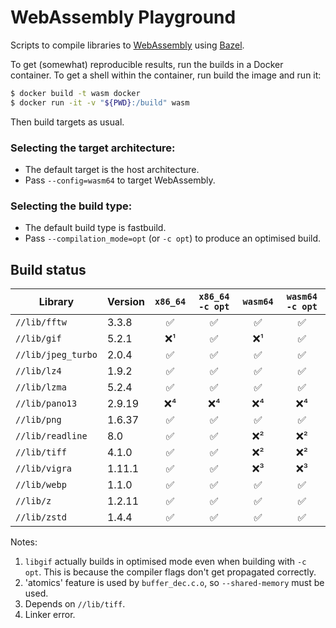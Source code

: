 # WebAssembly Playground

Scripts to compile libraries to [WebAssembly] using [Bazel].

To get (somewhat) reproducible results, run the builds in a Docker container.
To get a shell within the container, run build the image and run it:

```sh
$ docker build -t wasm docker
$ docker run -it -v "${PWD}:/build" wasm
```

Then build targets as usual.

### Selecting the target architecture:

- The default target is the host architecture.
- Pass `--config=wasm64` to target WebAssembly.

### Selecting the build type:
- The default build type is fastbuild.
- Pass `--compilation_mode=opt` (or `-c opt`) to produce an optimised build.

## Build status

| Library            | Version | `x86_64` | `x86_64 -c opt` | `wasm64` | `wasm64 -c opt` |
|--------------------|---------|:--------:|:---------------:|:--------:|:---------------:|
| `//lib/fftw`       | 3.3.8   | ✅       | ✅              | ✅       | ✅              |
| `//lib/gif`        | 5.2.1   | ❌¹      | ✅              | ❌¹      | ✅              |
| `//lib/jpeg_turbo` | 2.0.4   | ✅       | ✅              | ✅       | ✅              |
| `//lib/lz4`        | 1.9.2   | ✅       | ✅              | ✅       | ✅              |
| `//lib/lzma`       | 5.2.4   | ✅       | ✅              | ✅       | ✅              |
| `//lib/pano13`     | 2.9.19  | ❌⁴      | ❌⁴             | ❌⁴      | ❌⁴             |
| `//lib/png`        | 1.6.37  | ✅       | ✅              | ✅       | ✅              |
| `//lib/readline`   | 8.0     | ✅       | ✅              | ❌²      | ❌²             |
| `//lib/tiff`       | 4.1.0   | ✅       | ✅              | ❌²      | ❌²             |
| `//lib/vigra`      | 1.11.1  | ✅       | ✅              | ❌³      | ❌³             |
| `//lib/webp`       | 1.1.0   | ✅       | ✅              | ✅       | ✅              |
| `//lib/z`          | 1.2.11  | ✅       | ✅              | ✅       | ✅              |
| `//lib/zstd`       | 1.4.4   | ✅       | ✅              | ✅       | ✅              |

Notes:

1. `libgif` actually builds in optimised mode even when building with `-c opt`.
   This is because the compiler flags don't get propagated correctly.
2. 'atomics' feature is used by `buffer_dec.c.o`, so `--shared-memory` must be
   used.
3. Depends on `//lib/tiff`.
4. Linker error.

[Bazel]: https://bazel.build
[WebAssembly]: https://webassembly.org
